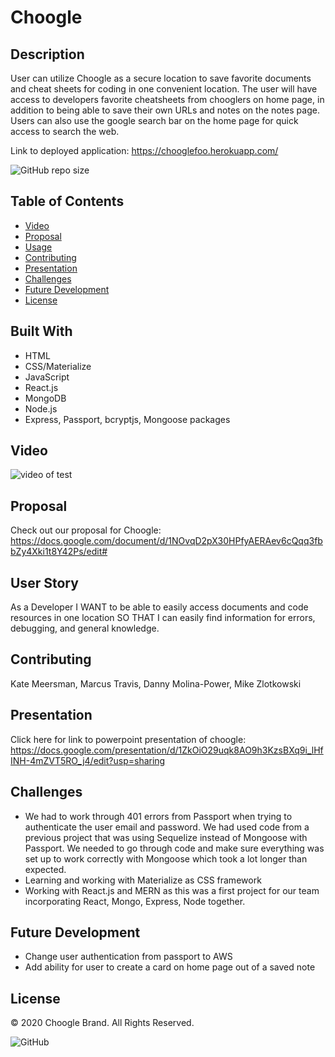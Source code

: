 # Choogle

  ## Description
  User can utilize Choogle as a secure location to save favorite documents and cheat sheets for coding in one convenient location.  The user will have access to developers favorite cheatsheets from chooglers on home page, in addition to being able to save their own URLs and notes on the notes page. Users can also use the google search bar on the home page for quick access to search the web.   

  Link to deployed application: https://chooglefoo.herokuapp.com/

  ![GitHub repo size](https://img.shields.io/github/repo-size/kmeersman624/Choogle)

  ## Table of Contents
  * [Video](#video)
  * [Proposal](#proposal)
  * [Usage](#usage)
  * [Contributing](#contributing)
  * [Presentation](#presentation)
  * [Challenges](#challenges) 
  * [Future Development](#future_development)
  * [License](#license)

  ## Built With
  * HTML
  * CSS/Materialize
  * JavaScript
  * React.js
  * MongoDB
  * Node.js
  * Express, Passport, bcryptjs, Mongoose packages
  
  ## Video
  ![video of test](/client/src/images/choogledemo.gif)
    
  ## Proposal
  Check out our proposal for Choogle: https://docs.google.com/document/d/1NOvqD2pX30HPfyAERAev6cQqq3fbbZy4Xki1t8Y42Ps/edit#

  ## User Story
  As a Developer
  I WANT to be able to easily access documents and code resources in one location
  SO THAT I can easily find information for errors, debugging, and general knowledge.

  ## Contributing
  Kate Meersman, Marcus Travis, Danny Molina-Power, Mike Zlotkowski

  ## Presentation
  Click here for link to powerpoint presentation of choogle: https://docs.google.com/presentation/d/1ZkOiO29uqk8AO9h3KzsBXq9i_lHfINH-4mZVT5RO_j4/edit?usp=sharing
  
  ## Challenges
  * We had to work through 401 errors from Passport when trying to authenticate the user email and password.  We had used code from a previous project that was using Sequelize instead of Mongoose with Passport.  We needed to go through code and make sure everything was set up to work correctly with Mongoose which took a lot longer than expected.
  * Learning and working with Materialize as CSS framework
  * Working with React.js and MERN as this was a first project for our team incorporating React, Mongo, Express, Node together.

  ## Future Development
  * Change user authentication from passport to AWS 
  * Add ability for user to create a card on home page out of a saved note

  ## License
  © 2020 Choogle Brand. All Rights Reserved.

  ![GitHub](https://img.shields.io/github/license/kmeersman624/Choogle)